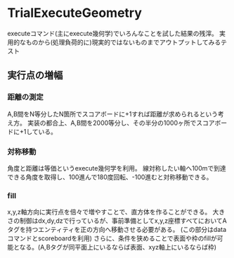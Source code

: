 # TrialExecuteGeometry
executeコマンド(主にexecute幾何学)でいろんなことを試した結果の残滓。
実用的なものから(処理負荷的に)現実的ではないものまでアウトプットしてみるテスト

## 実行点の増幅
### 距離の測定
A,B間をN等分したN箇所でスコアボードに+1すれば距離が求められるという考え方。
実装の都合上、A,B間を2000等分し、その半分の1000ヶ所でスコアボードに+1している。

### 対称移動
角度と距離は等価というexecute幾何学を利用。
線対称したい軸へ100mで到達できる角度を取得し、100進んで180度回転、-100進むと対称移動できる。

### fill
x,y,z軸方向に実行点を倍々で増やすことで、直方体を作ることができる。
大きさの制御はdx,dy,dzで行っているが、事前準備としてx,y,z座標すべてにおいてAタグを持つエンティティを正の方向へ移動させる必要がある。
(この部分はdataコマンドとscoreboardを利用)
さらに、条件を狭めることで表面や枠のfillが可能となる。(A,Bタグが同平面上にいるならば表面、xyz軸上にいるならば枠)
